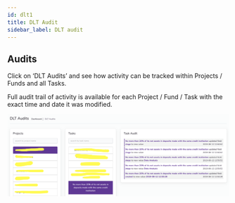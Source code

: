 ```yaml
---
id: dlt1
title: DLT Audit
sidebar_label: DLT audit
---
```




## Audits

Click on ‘DLT Audits’ and see how activity can be tracked within Projects / Funds and all Tasks. 

Full audit trail of activity is available for each Project / Fund / Task with the exact time and date it was modified.

![DLT](/docs/assets/dlt.png)